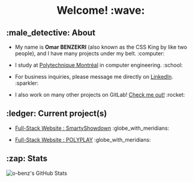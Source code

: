 <h1 style="text-align: center">Welcome! :wave:</h1>

<h2 style="text-align: left">:male_detective: About</h2>
<ul>
  <li>
    <p>
      My name is <b>Omar BENZEKRI</b> (also known as the CSS King by like two people), and I have many projects under my belt. :computer:
    </p>
  </li>
  <li>
    <p>
      I study at <a href="https://www.polymtl.ca/">Polytechnique Montréal</a> in computer engineering. :school:
    </p>
  </li>
  <li>
    <p>
      For business inquiries, please message me directly on <a href="https://www.linkedin.com/in/omar-benzekri1/">LinkedIn</a>. :sparkler:
    </p>
  </li>
  <li>
    <p>
      I also work on many other projects on GitLab! <a href="https://gitlab.com/o-benz">Check me out!</a> :rocket:
    </p>
  </li>
</ul>

<h2 style="text-align: left">:ledger: Current project(s)</h2>
<ul>
  <li>
    <p>
      <a href="https://gitlab.com/polytechnique-montr-al/log2990/20241/equipe-101/LOG2990-101">Full-Stack Website : SmartyShowdown</a> :globe_with_meridians:
    </p>
  </li>
  <li>
    <p>
      <a href="https://github.com/o-benz/POLYPLAY">Full-Stack Website : POLYPLAY</a> :globe_with_meridians:
    </p>
  </li>
</ul>

<h2 style="text-align: left">:zap: Stats</h2>
<img align="left" alt="o-benz's GitHub Stats" src="https://github-readme-stats.vercel.app/api?username=o-benz&theme=tokyonight&count_private=true" />
